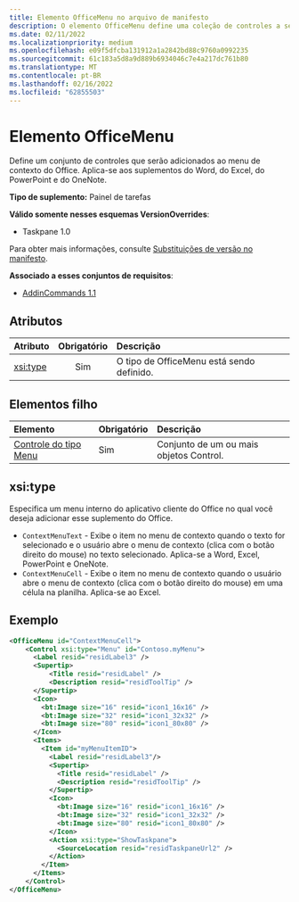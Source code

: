 ```yaml
---
title: Elemento OfficeMenu no arquivo de manifesto
description: O elemento OfficeMenu define uma coleção de controles a serem adicionados ao menu Office de contexto.
ms.date: 02/11/2022
ms.localizationpriority: medium
ms.openlocfilehash: e09f5dfcba131912a1a2842bd88c9760a0992235
ms.sourcegitcommit: 61c183a5d8a9d889b6934046c7e4a217dc761b80
ms.translationtype: MT
ms.contentlocale: pt-BR
ms.lasthandoff: 02/16/2022
ms.locfileid: "62855503"
---
```

# <a name="officemenu-element"></a>Elemento OfficeMenu

Define um conjunto de controles que serão adicionados ao menu de contexto do Office. Aplica-se aos suplementos do Word, do Excel, do PowerPoint e do OneNote.

**Tipo de suplemento:** Painel de tarefas

**Válido somente nesses esquemas VersionOverrides**:

- Taskpane 1.0

Para obter mais informações, consulte [Substituições de versão no manifesto](../../develop/add-in-manifests.md#version-overrides-in-the-manifest).

**Associado a esses conjuntos de requisitos**:

- [AddinCommands 1.1](../requirement-sets/add-in-commands-requirement-sets.md)

## <a name="attributes"></a>Atributos

| Atributo            | Obrigatório | Descrição                          |
|:---------------------|:--------:|:-------------------------------------|
| [xsi:type](#xsitype) | Sim      | O tipo de OfficeMenu está sendo definido.|

## <a name="child-elements"></a>Elementos filho

|  Elemento |  Obrigatório  |  Descrição  |
|:-----|:-----|:-----|
|  [Controle do tipo Menu](control-menu.md)    | Sim |  Conjunto de um ou mais objetos Control.  |

## <a name="xsitype"></a>xsi:type

Especifica um menu interno do aplicativo cliente do Office no qual você deseja adicionar esse suplemento do Office.

- `ContextMenuText` -  Exibe o item no menu de contexto quando o texto for selecionado e o usuário abre o menu de contexto (clica com o botão direito do mouse) no texto selecionado. Aplica-se a Word, Excel, PowerPoint e OneNote.
- `ContextMenuCell` -  Exibe o item no menu de contexto quando o usuário abre o menu de contexto (clica com o botão direito do mouse) em uma célula na planilha. Aplica-se ao Excel.

## <a name="example"></a>Exemplo

```xml
<OfficeMenu id="ContextMenuCell">
    <Control xsi:type="Menu" id="Contoso.myMenu">
      <Label resid="residLabel3" />
      <Supertip>
          <Title resid="residLabel" />
          <Description resid="residToolTip" />
      </Supertip>
      <Icon>
        <bt:Image size="16" resid="icon1_16x16" />
        <bt:Image size="32" resid="icon1_32x32" />
        <bt:Image size="80" resid="icon1_80x80" />
      </Icon>
      <Items>
        <Item id="myMenuItemID">
          <Label resid="residLabel3"/>
          <Supertip>
            <Title resid="residLabel" />
            <Description resid="residToolTip" />
          </Supertip>
          <Icon>
            <bt:Image size="16" resid="icon1_16x16" />
            <bt:Image size="32" resid="icon1_32x32" />
            <bt:Image size="80" resid="icon1_80x80" />
          </Icon>
          <Action xsi:type="ShowTaskpane">
            <SourceLocation resid="residTaskpaneUrl2" />
          </Action>
        </Item>
      </Items>
    </Control>
</OfficeMenu>
```
